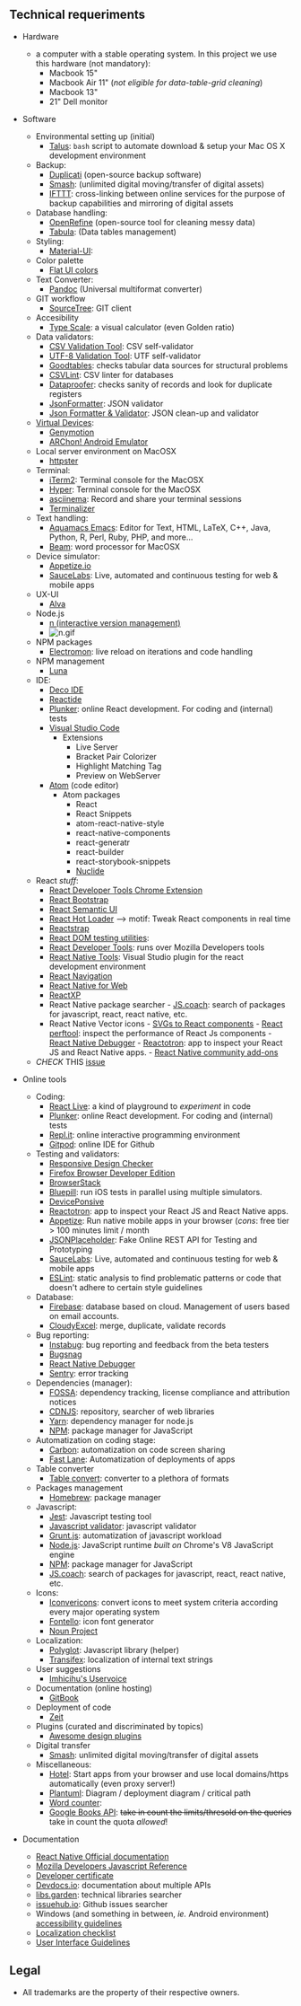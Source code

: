 ## Technical requeriments ##

* Hardware
    - a computer with a stable operating system. In this project we use this hardware (not mandatory):
        - Macbook 15"
        - Macbook Air 11" (_not eligible for data-table-grid cleaning_)
        - Macbook 13"
        - 21" Dell monitor
    
* Software
    - Environmental setting up (initial)
    	- [Talus](https://github.com/juanbrujo/Talus): `bash` script to automate download & setup your Mac OS X development environment
    - Backup:
        - [Duplicati](https://www.duplicati.com/) (open-source backup software)
        - [Smash](https://www.fromsmash.com/): (unlimited digital moving/transfer of digital assets)
        - [IFTTT](https://ifttt.com/): cross-linking between online services for the purpose of backup capabilities and mirroring of digital assets
    - Database handling:
        - [OpenRefine](http://openrefine.org/) (open-source tool for cleaning messy data)
        - [Tabula](https://github.com/tabulapdf/tabula): (Data tables management)
    - Styling:
        - [Material-UI](https://material-ui.com/):
    - Color palette
        - [Flat UI colors](https://flatuicolors.com/)
    - Text Converter:
        - [Pandoc](https://github.com/jgm/pandoc/releases/tag/2.2.1) (Universal multiformat converter)
    - GIT workflow
        - [SourceTree](https://www.sourcetreeapp.com/): GIT client
    - Accesibility
        - [Type Scale](https://type-scale.com/): a visual calculator (even Golden ratio)
    - Data validators:
        - [CSV Validation Tool](https://github.com/digital-preservation/csv-validator): CSV self-validator
        - [UTF-8 Validation Tool](https://github.com/digital-preservation/utf8-validator): UTF self-validator
        - [Goodtables](http://try.goodtables.io/): checks tabular data sources for structural problems
        - [CSVLint](http://csvlint.io/): CSV linter for databases
        - [Dataproofer](https://github.com/dataproofer/Dataproofer): checks sanity of records and look for duplicate registers
        - [JsonFormatter](https://jsonformatter.org/json-parser): JSON validator
        - [Json Formatter & Validator](https://jsonformatter.curiousconcept.com/): JSON clean-up and validator
    - [Virtual Devices](https://bitbucket.org/imhicihu/bibliographical-hybrid-mobile-app/issues/5/workflow-software-android-emulators):
        - [Genymotion](https://www.genymotion.com/)
        - [ARChon! Android Emulator](https://archon-runtime.github.io/)
    - Local server environment on MacOSX
        - [httpster](https://github.com/SimbCo/httpster)
    - Terminal:
        - [iTerm2](https://www.iterm2.com/): Terminal console for the MacOSX
        - [Hyper](https://hyper.is/): Terminal console for the MacOSX
        - [asciinema](https://asciinema.org/): Record and share your terminal sessions
        - [Terminalizer](https://github.com/faressoft/terminalizer)
    - Text handling:
        - [Aquamacs Emacs](http://aquamacs.org/download-release.shtml): Editor for Text, HTML, LaTeX, C++, Java, Python, R, Perl, Ruby, PHP, and more...
        - [Beam](http://www.bean-osx.com/Bean.html): word processor for MacOSX
    - Device simulator:
        - [Appetize.io](https://appetize.io/)
        - [SauceLabs](https://saucelabs.com/): Live, automated and continuous testing for web & mobile apps
    - UX-UI
        - [Alva](https://meetalva.io/)
    - Node.js
        - [n (interactive version management)](https://github.com/tj/n)
        - ![n.gif](https://i.ibb.co/9gjwKH2/687474703a2f2f6e696d69742e696f2f696d616765732f6e2f6e2e676966.gif)
    - NPM packages
        - [Electromon](https://www.npmjs.com/package/electromon): live reload on iterations and code handling
    - NPM management
        - [Luna](https://github.com/rvpanoz/luna)
    - IDE:
        - [Deco IDE](https://www.decoide.org/)
        - [Reactide](https://github.com/reactide/reactide)
        - [Plunker](https://plnkr.co/edit/tpl:wxQVHKHmyJVjcBJQsk6q): online React development. For coding and (internal) tests
        - [Visual Studio Code](https://code.visualstudio.com)
            + Extensions
                - Live Server
                - Bracket Pair Colorizer
                - Highlight Matching Tag
                - Preview on WebServer
        - [Atom](https://atom.io) (code editor)
            + Atom packages
                - React
                - React Snippets
                - atom-react-native-style
                - react-native-components
                - react-generatr
                - react-builder
                - react-storybook-snippets
                - [Nuclide](https://nuclide.io/)
    - React _stuff_:
        - [React Developer Tools Chrome Extension](https://chrome.google.com/webstore/detail/react-developer-tools/fmkadmapgofadopljbjfkapdkoienihi)
        - [React Bootstrap](https://react-bootstrap.github.io/)
        - [React Semantic UI](https://react.semantic-ui.com/)
        - [React Hot Loader](https://github.com/gaearon/react-hot-loader) --> motif: Tweak React components in real time
        - [Reactstrap](https://reactstrap.github.io/)
        - [React DOM testing utilities](https://github.com/kentcdodds/react-testing-library): 
        - [React Developer Tools](https://addons.mozilla.org/en-US/firefox/addon/react-devtools/?src=collection): runs over Mozilla Developers tools
        - [React Native Tools](https://marketplace.visualstudio.com/items?itemName=vsmobile.vscode-react-native): Visual Studio plugin for the react development environment
        - [React Navigation](https://reactnavigation.org/)
        - [React Native for Web](https://github.com/necolas/react-native-web)
        - [ReactXP](https://github.com/Microsoft/reactxp)
        - React Native package searcher
              - [JS.coach](https://js.coach/): search of packages for javascript, react, react native, etc.
        - React Native Vector icons
              - [SVGs to React components](https://svgr.now.sh/)
              - [React perftool](https://github.com/vaheqelyan/react-perftool): inspect the performance of React Js components
              - [React Native Debugger](https://github.com/jhen0409/react-native-debugger)
              - [Reactotron](https://github.com/infinitered/reactotron): app to inspect your React JS and React Native apps.
              - [React Native community add-ons](https://github.com/react-native-community)
    - _CHECK_ THIS [issue](https://bitbucket.org/imhicihu/bibliographical-hybrid-mobile-app/issues/16/software)

* Online tools
    - Coding:
        - [React Live](https://react-live.kitten.sh/): a kind of playground to _experiment_ in code
        - [Plunker](https://plnkr.co/edit/tpl:wxQVHKHmyJVjcBJQsk6q): online React development. For coding and (internal) tests
        - [Repl.it](https://repl.it/): online interactive programming environment
        - [Gitpod](https://gitpod.io/): online IDE for Github
    - Testing and validators:
        - [Responsive Design Checker](phttp://responsivedesignchecker.com/)
        - [Firefox Browser Developer Edition](https://www.mozilla.org/es-AR/firefox/developer/)
        - [BrowserStack](https://www.browserstack.com/)
        - [Bluepill](https://github.com/linkedin/bluepill): run iOS tests in parallel using multiple simulators.
        - [DevicePonsive](http://deviceponsive.com/)
        - [Reactotron](https://github.com/infinitered/reactotron): app to inspect your React JS and React Native apps.
        - [Appetize](https://appetize.io/): Run native mobile apps in your browser (_cons_: free tier > 100 minutes limit / month
        - [JSONPlaceholder](https://jsonplaceholder.typicode.com/): Fake Online REST API for Testing and Prototyping
        - [SauceLabs](https://saucelabs.com/): Live, automated and continuous testing for web & mobile apps
        - [ESLint](https://eslint.org/): static analysis to find problematic patterns or code that doesn't adhere to certain style guidelines
    - Database:
        - [Firebase](https://firebase.google.com): database based on cloud. Management of users based on email accounts.
        - [CloudyExcel](http://www.cloudyexcel.com/compare-excel/): merge, duplicate, validate records
    - Bug reporting:
        - [Instabug](https://instabug.com/): bug reporting and feedback from the beta testers
        - [Bugsnag](https://github.com/bugsnag/bugsnag-react-native)
        - [React Native Debugger](https://github.com/jhen0409/react-native-debugger)
        - [Sentry](https://sentry.io/): error tracking
    - Dependencies (manager):
        - [FOSSA](https://fossa.io/): dependency tracking, license compliance and attribution notices
        - [CDNJS](https://cdnjs.com/): repository, searcher of web libraries
        - [Yarn](https://yarnpkg.com): dependency manager for node.js
        - [NPM](https://www.npmjs.com/): package manager for JavaScript
    - Automatization on coding stage:
        - [Carbon](https://carbon.now.sh/): automatization on code screen sharing
        - [Fast Lane](https://fastlane.tools/): Automatization of deployments of apps
    - Table converter
        - [Table convert](https://tableconvert.com/): converter to a plethora of formats
    - Packages management
        - [Homebrew](http://brew.sh/): package manager
    - Javascript:
        - [Jest](https://jestjs.io/): Javascript testing tool
        - [Javascript validator](https://validatejavascript.com/): javascript validator
        - [Grunt.js](https://gruntjs.com/): automatization of javascript workload
        - [Node.js](https://nodejs.org/): JavaScript runtime _built on_ Chrome's V8 JavaScript engine
        - [NPM](https://www.npmjs.com/): package manager for JavaScript
        - [JS.coach](https://js.coach/): search of packages for javascript, react, react native, etc.
    - Icons:
        - [Iconvericons](https://iconverticons.com/): convert icons to meet system criteria according every major operating system
        - [Fontello](http://fontello.com/): icon font generator
        - [Noun Project](https://thenounproject.com/)
    - Localization:
        - [Polyglot](https://github.com/airbnb/polyglot.js): Javascript library (helper)
        - [Transifex](https://www.transifex.com/): localization of internal text strings
    - User suggestions
        - [Imhicihu's Uservoice](https://imhicihu.uservoice.com/)
    - Documentation (online hosting)
        - [GitBook](https://www.gitbook.com/)
    - Deployment of code
        - [Zeit](https://zeit.co/)
    - Plugins (curated and discriminated by topics)
        - [Awesome design plugins](https://flawlessapp.io/designplugins)
    - Digital transfer 
        - [Smash](https://www.fromsmash.com/): unlimited digital moving/transfer of digital assets
    - Miscellaneous:
        - [Hotel](https://github.com/typicode/hotel): Start apps from your browser and use local domains/https automatically (even proxy server!)
        - [Plantuml](http://www.plantuml.com/plantuml/uml/):  Diagram / deployment diagram / critical path
        - [Word counter](https://wordcounttools.com/): 
        - [Google Books API](https://developers.google.com/books/): ~~take in count the limits/thresold on the queries~~ take in count the quota _allowed_!

* Documentation
     - [React Native Official documentation](https://facebook.github.io/react-native/docs/getting-started.html)
     - [Mozilla Developers Javascript Reference](https://developer.mozilla.org/en-US/docs/Web/JavaScript/Reference)
     - [Developer certificate](https://developercertificate.org/)
     - [Devdocs.io](https://devdocs.io/): documentation about multiple APIs
     - [libs.garden](https://libs.garden/): technical libraries searcher
     - [issuehub.io](http://issuehub.io/): Github issues searcher
     - Windows (and something in between, _ie._ Android environment) [accessibility guidelines](https://github.com/Microsoft/WindowsTemplateStudio/blob/dev/docs/accessibility.md)
     - [Localization checklist](https://www.transifex.com/resources/website-translation-checklist/)
     - [User Interface Guidelines](https://developer.android.com/guide/practices/ui_guidelines/)

## Legal ##

* All trademarks are the property of their respective owners.